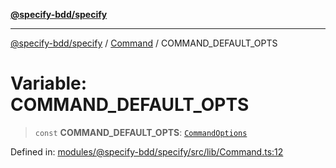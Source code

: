 [**@specify-bdd/specify**](../../README.md)

***

[@specify-bdd/specify](../../modules.md) / [Command](../README.md) / COMMAND\_DEFAULT\_OPTS

# Variable: COMMAND\_DEFAULT\_OPTS

> `const` **COMMAND\_DEFAULT\_OPTS**: [`CommandOptions`](../interfaces/CommandOptions.md)

Defined in: [modules/@specify-bdd/specify/src/lib/Command.ts:12](https://github.com/specify-bdd/specify-core/blob/901907d0662170f02eae5f003164a5af893b99aa/modules/@specify-bdd/specify/src/lib/Command.ts#L12)
